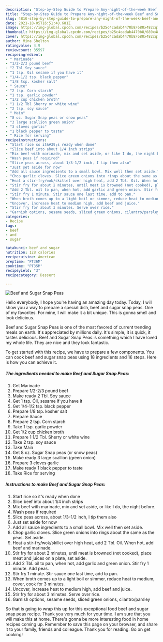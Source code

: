 ```yaml
---
description: "Step-by-Step Guide to Prepare Any-night-of-the-week Beef and Sugar Snap Peas"
title: "Step-by-Step Guide to Prepare Any-night-of-the-week Beef and Sugar Snap Peas"
slug: 4810-step-by-step-guide-to-prepare-any-night-of-the-week-beef-and-sugar-snap-peas
date: 2021-10-05T16:51:48.681Z
image: https://img-global.cpcdn.com/recipes/b25c4cadab4470b8/680x482cq70/beef-and-sugar-snap-peas-recipe-main-photo.jpg
thumbnail: https://img-global.cpcdn.com/recipes/b25c4cadab4470b8/680x482cq70/beef-and-sugar-snap-peas-recipe-main-photo.jpg
cover: https://img-global.cpcdn.com/recipes/b25c4cadab4470b8/680x482cq70/beef-and-sugar-snap-peas-recipe-main-photo.jpg
author: Mina Shelton
ratingvalue: 4.9
reviewcount: 35597
recipeingredient:
- " Marinade"
- "1/2-2/3 pound beef"
- "2 Tbl Soy sauce"
- "1 tsp. Oil sesame if you have it"
- "1/4-1/2 tsp. black pepper"
- "1/8 tsp. kosher salt"
- " Sauce"
- "2 tsp. Corn starch"
- "1 tsp. garlic powder"
- "1/2 cup chicken broth"
- "1 1/2 Tbl Sherry or white wine"
- "2 tsp. soy sauce"
- " Main"
- "8 oz. Sugar Snap peas or snow peas"
- "3 large scallion green onion"
- "3 cloves garlic"
- "1 black pepper to taste"
- " Rice for serving"
recipeinstructions:
- "Start rice so it&#39;s ready when done"
- "Slice beef into about 1/4 inch strips"
- "Mix beef with marinade, mix and set aside, or like I do, the night before."
- "Wash peas if required"
- "Slice peas across, about 1/3-1/2 inch, I tip them also"
- "Just set aside for now"
- "Add all sauce ingredients to a small bowl. Mix well then set aside."
- "Chop garlic cloves. Slice green onions into rings about the same as the peas. Set aside."
- "Heat a stir-fry/wok/skillet over high heat, add 2 Tbl. Oil. When hot, add beef and marinade."
- "Stir fry for about 2 minutes, until meat is browned (not cooked), place meat and juices on a plate, set aside."
- "Add 2 Tbl. oil to pan, when hot, add garlic and green onion. Stir fry 1 minute. Add peas."
- "Stir fry 1 minute. Stir sauce one last time, add to pan."
- "When broth comes up to a light boil or simmer, reduce heat to medium, cover, cook for 3 minutes."
- "Uncover, increase heat to medium high, add beef and juice."
- "Stir fry for about 3 minutes. Serve over rice."
- "Garnish options, sesame seeds, sliced green onions, cilantro/parsley"
categories:
- Recipe
tags:
- beef
- and
- sugar

katakunci: beef and sugar 
nutrition: 128 calories
recipecuisine: American
preptime: "PT36M"
cooktime: "PT35M"
recipeyield: "3"
recipecategory: Dessert

---
```



![Beef and Sugar Snap Peas](https://img-global.cpcdn.com/recipes/b25c4cadab4470b8/680x482cq70/beef-and-sugar-snap-peas-recipe-main-photo.jpg)

Hello everybody, I hope you're having an amazing day today. Today, I will show you a way to prepare a special dish, beef and sugar snap peas. One of my favorites. For mine, I will make it a bit unique. This is gonna smell and look delicious.



Beef and Sugar Snap Peas is one of the most favored of current trending meals on earth. It's appreciated by millions daily. It's simple, it is quick, it tastes delicious. Beef and Sugar Snap Peas is something which I have loved my whole life. They are nice and they look fantastic.


To get started with this recipe, we have to prepare a few components. You can cook beef and sugar snap peas using 18 ingredients and 16 steps. Here is how you can achieve it.

<!--inarticleads1-->

##### The ingredients needed to make Beef and Sugar Snap Peas:

1. Get  Marinade
1. Prepare 1/2-2/3 pound beef
1. Make ready 2 Tbl. Soy sauce
1. Get 1 tsp. Oil, sesame if you have it
1. Get 1/4-1/2 tsp. black pepper
1. Prepare 1/8 tsp. kosher salt
1. Prepare  Sauce
1. Prepare 2 tsp. Corn starch
1. Take 1 tsp. garlic powder
1. Get 1/2 cup chicken broth
1. Prepare 1 1/2 Tbl. Sherry or white wine
1. Take 2 tsp. soy sauce
1. Take  Main
1. Get 8 oz. Sugar Snap peas (or snow peas)
1. Make ready 3 large scallion (green onion)
1. Prepare 3 cloves garlic
1. Make ready 1 black pepper to taste
1. Take  Rice for serving




<!--inarticleads2-->

##### Instructions to make Beef and Sugar Snap Peas:

1. Start rice so it&#39;s ready when done
1. Slice beef into about 1/4 inch strips
1. Mix beef with marinade, mix and set aside, or like I do, the night before.
1. Wash peas if required
1. Slice peas across, about 1/3-1/2 inch, I tip them also
1. Just set aside for now
1. Add all sauce ingredients to a small bowl. Mix well then set aside.
1. Chop garlic cloves. Slice green onions into rings about the same as the peas. Set aside.
1. Heat a stir-fry/wok/skillet over high heat, add 2 Tbl. Oil. When hot, add beef and marinade.
1. Stir fry for about 2 minutes, until meat is browned (not cooked), place meat and juices on a plate, set aside.
1. Add 2 Tbl. oil to pan, when hot, add garlic and green onion. Stir fry 1 minute. Add peas.
1. Stir fry 1 minute. Stir sauce one last time, add to pan.
1. When broth comes up to a light boil or simmer, reduce heat to medium, cover, cook for 3 minutes.
1. Uncover, increase heat to medium high, add beef and juice.
1. Stir fry for about 3 minutes. Serve over rice.
1. Garnish options, sesame seeds, sliced green onions, cilantro/parsley




So that is going to wrap this up for this exceptional food beef and sugar snap peas recipe. Thank you very much for your time. I am sure that you will make this at home. There's gonna be more interesting food in home recipes coming up. Remember to save this page on your browser, and share it to your family, friends and colleague. Thank you for reading. Go on get cooking!
